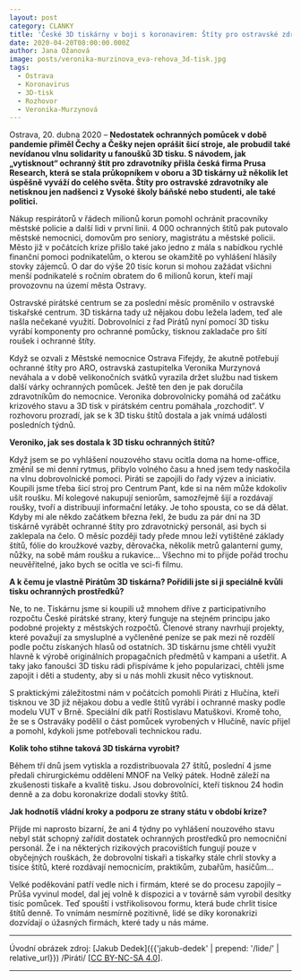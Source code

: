 ```yaml
---
layout: post
category: CLANKY
title: 'České 3D tiskárny v boji s koronavirem: Štíty pro ostravské zdravotníky tisknou studenti i politici'
date: 2020-04-20T08:00:00.000Z
author: Jana Ožanová
image: posts/veronika-murzinova_eva-rehova_3d-tisk.jpg
tags:
  - Ostrava
  - Koronavirus
  - 3D-tisk
  - Rozhovor
  - Veronika-Murzynová
---
```


Ostrava, 20. dubna 2020 – **Nedostatek ochranných pomůcek v době pandemie přiměl Čechy a Češky nejen oprášit šicí stroje, ale probudil také nevídanou vlnu solidarity u fanoušků 3D tisku. S návodem, jak „vytisknout“ ochranný štít pro zdravotníky přišla česká firma Prusa Research, která se stala průkopníkem v oboru a 3D tiskárny už několik let úspěšně vyváží do celého světa. Štíty pro ostravské zdravotníky ale netisknou jen nadšenci z Vysoké školy báňské nebo studenti, ale také politici.**

Nákup respirátorů v řádech milionů korun pomohl ochránit pracovníky městské policie a další lidi v první linii. 4 000 ochranných štítů pak putovalo městské nemocnici, domovům pro seniory, magistrátu a městské policii. Město již v počátcích krize přišlo také jako jedno z mála s nabídkou rychlé finanční pomoci podnikatelům, o kterou se okamžitě po vyhlášení hlásily stovky zájemců. O dar do výše 20 tisíc korun si mohou zažádat všichni menší podnikatelé s ročním obratem do 6 milionů korun, kteří mají provozovnu na území města Ostravy.

Ostravské pirátské centrum se za poslední měsíc proměnilo v ostravské tiskařské centrum. 3D tiskárna tady už nějakou dobu ležela ladem, teď ale našla nečekané využití. Dobrovolníci z řad Pirátů nyní pomocí 3D tisku vyrábí komponenty pro ochranné pomůcky, tisknou zakladače pro šití roušek i ochranné štíty.

Když se ozvali z Městské nemocnice Ostrava Fifejdy, že akutně potřebují ochranné štíty pro ARO, ostravská zastupitelka Veronika Murzynová neváhala a v době velikonočních svátků vyrazila držet službu nad tiskem další várky ochranných pomůcek. Ještě ten den je pak doručila zdravotníkům do nemocnice. Veronika dobrovolnicky pomáhá od začátku krizového stavu a 3D tisk v pirátském centru pomáhala „rozchodit“. V rozhovoru prozradí, jak se k 3D tisku štítů dostala a jak vnímá události posledních týdnů.

**Veroniko, jak ses dostala k 3D tisku ochranných štítů?**

Když jsem se po vyhlášení nouzového stavu ocitla doma na home-office, změnil se mi denní rytmus, přibylo volného času a hned jsem tedy naskočila na vlnu dobrovolnické pomoci. Piráti se zapojili do řady výzev a iniciativ. Koupili jsme třeba šicí stroj pro Centrum Pant, kde si na něm může kdokoliv ušít roušku. Mí kolegové nakupují seniorům, samozřejmě šijí a rozdávají roušky, tvoří a distribuují informační letáky. Je toho spousta, co se dá dělat. Kdyby mi ale někdo začátkem března řekl, že budu za pár dní na 3D tiskárně vyrábět ochranné štíty pro zdravotnický personál, asi bych si zaklepala na čelo. O měsíc později tady přede mnou leží vytištěné základy štítů, fólie do kroužkové vazby, děrovačka, několik metrů galanterní gumy, nůžky, na sobě mám roušku a rukavice… Všechno mi to přijde pořád trochu neuvěřitelné, jako bych se ocitla ve sci-fi filmu.

**A k čemu je vlastně Pirátům 3D tiskárna? Pořídili jste si ji speciálně kvůli tisku ochranných prostředků?**

Ne, to ne. Tiskárnu jsme si koupili už mnohem dříve z participativního rozpočtu České pirátské strany, který funguje na stejném principu jako podobné projekty z městských rozpočtů. Členové strany navrhují projekty, které považují za smysluplné a vyčleněné peníze se pak mezi ně rozdělí podle počtu získaných hlasů od ostatních. 3D tiskárnu jsme chtěli využít hlavně k výrobě originálních propagačních předmětů v kampani a ušetřit. A taky jako fanoušci 3D tisku rádi přispíváme k jeho popularizaci, chtěli jsme zapojit i děti a studenty, aby si u nás mohli zkusit něco vytisknout.

S praktickými záležitostmi nám v počátcích pomohli Piráti z Hlučína, kteří tisknou ve 3D již nějakou dobu a vedle štítů vyrábí i ochranné masky podle modelu VUT v Brně. Speciální dík patří Rostislavu Matuškovi. Kromě toho, že se s Ostraváky podělil o část pomůcek vyrobených v Hlučíně, navíc přijel a pomohl, kdykoli jsme potřebovali technickou radu.

**Kolik toho stihne taková 3D tiskárna vyrobit?**

Během tří dnů jsem vytiskla a rozdistribuovala 27 štítů, poslední 4 jsme předali chirurgickému oddělení MNOF na Velký pátek. Hodně záleží na zkušenosti tiskaře a kvalitě tisku. Jsou dobrovolníci, kteří tisknou 24 hodin denně a za dobu koronakrize dodali stovky štítů.

**Jak hodnotíš vládní kroky a podporu ze strany státu v období krize?**

Přijde mi naprosto bizarní, že ani 4 týdny po vyhlášení nouzového stavu nebyl stát schopný zařídit dostatek ochranných prostředků pro nemocniční personál. Že i na některých rizikových pracovištích fungují pouze v obyčejných rouškách, že dobrovolní tiskaři a tiskařky stále chrlí stovky a tisíce štítů, které rozdávají nemocnicím, praktikům, zubařům, hasičům...

Velké poděkování patří vedle nich i firmám, které se do procesu zapojily – Průša vyvinul model, dal jej volně k dispozici a v továrně sám vyrobil desítky tisíc pomůcek. Teď spouští i vstřikolisovou formu, která bude chrlit tisíce štítů denně. To vnímám nesmírně pozitivně, lidé se díky koronakrizi dozvídají o úžasných firmách, které tady u nás máme.

---

Úvodní obrázek zdroj: [Jakub Dedek]({{'jakub-dedek' | prepend: '/lide/' | relative_url}}) /Piráti/ \[[CC BY-NC-SA 4.0](https://creativecommons.org/licenses/by-nc-sa/4.0/deed.cs)\].

- - -
